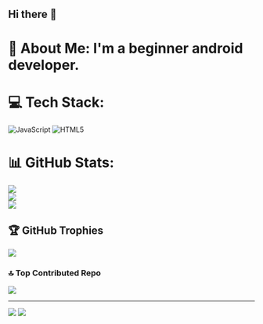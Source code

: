 ## Hi there 👋

<!--
**GuidixX/GuidixX** is a ✨ _special_ ✨ repository because its `README.md` (this file) appears on your GitHub profile.

Here are some ideas to get you started:

- 🔭 I’m currently working on Derpfest AOSP
- 🌱 I’m currently learning Java and C
- ⚡ Fun fact: I'm an EDM Music Producer
-->
# 💫 About Me: I'm a beginner android developer.


# 💻 Tech Stack:
![JavaScript](https://img.shields.io/badge/javascript-%23323330.svg?style=for-the-badge&logo=javascript&logoColor=%23F7DF1E) ![HTML5](https://img.shields.io/badge/html5-%23E34F26.svg?style=for-the-badge&logo=html5&logoColor=white)
# 📊 GitHub Stats:
![](https://github-readme-stats.vercel.app/api?username=GuidixX&theme=dark&hide_border=false&include_all_commits=false&count_private=false)<br/> ![](https://github-readme-streak-stats.herokuapp.com/?user=GuidixX&theme=dark&hide_border=false)<br/>
![](https://github-readme-stats.vercel.app/api/top-langs/?username=GuidixX&theme=dark&hide_border=false&include_all_commits=false&count_private=false&layout=compact)

## 🏆 GitHub Trophies
![](https://github-profile-trophy.vercel.app/?username=GuidixX&theme=dark&no-frame=false&no-bg=true&margin-w=4)

### 🔝 Top Contributed Repo
![](https://github-contributor-stats.vercel.app/api?username=GuidixX&limit=5&theme=dark&combine_all_yearly_contributions=true)

---
[![](https://visitcount.itsvg.in/api?id=GuidixX&icon=0&color=12)](https://visitcount.itsvg.in)
![](https://komarev.com/ghpvc/?username=GuidixX&label=Profile%20views&color=0e75b6&style=flat)
<!-- Proudly created with GPRM ( https://gprm.itsvg.in ) -->
